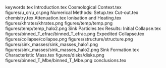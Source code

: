 keywords.tex
Introduction.tex
Cosmological Context.tex
figures/u_cr/u_cr.png
Numerical Methods: Setup.tex
Cut-out.tex
chemistry.tex
Attenuation.tex
Ionisation and Heating.tex
figures/khrates/khrates.png
figures/temp/temp.png
figures/temp/temp_halo2.png
Sink Particles.tex
Results: Initial Collapse.tex
figures/binned_T_efrac/binned_T_efrac.png
Expedited Collapse.tex
figures/collapse/collapse.png
figures/structure/structure.png
figures/sink_masses/sink_masses_halo1.png
figures/sink_masses/sink_masses_halo2.png
Sink Formation.tex
Characteristic Mass.tex
figures/disks/disks.png
figures/binned_T_Mbe/binned_T_Mbe.png
conclusions.tex